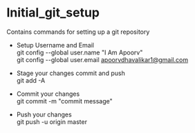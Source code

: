 # Initial_git_setup
  Contains commands for setting up a git repository

* Setup Username and Email <br />
git config --global user.name "I Am Apoorv"<br />
git config --global user.email apoorvdhavalikar1@gmail.com<br />
 

* Stage your changes commit and push<br />
  git add -A

* Commit your changes<br />
  git commit -m "commit message"

* Push your changes<br />
  git push -u origin master

